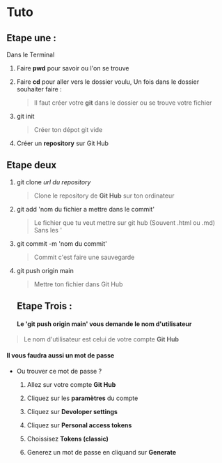 # Tuto

## Etape une :

Dans le Terminal

1. Faire **pwd** pour savoir ou l'on se trouve
2. Faire **cd** pour aller vers le dossier voulu,
   Un fois dans le dossier souhaiter faire :

   > Il faut créer votre **git** dans le dossier ou se trouve votre fichier

3. git init
   > Créer ton dépot git vide
4. Créer un **repository** sur Git Hub

## Etape deux

1.  git clone _url du repository_

    > Clone le repository de **Git Hub** sur ton ordinateur

2.  git add 'nom du fichier a mettre dans le commit'

    > Le fichier que tu veut mettre sur git hub (Souvent .html ou .md) Sans les '

3.  git commit -m 'nom du commit'

    > Commit c'est faire une sauvegarde

4.  git push origin main

    > Mettre ton fichier dans Git Hub

    ## Etape Trois :

    #### Le 'git push origin main' vous demande le nom d'utilisateur

> Le nom d'utilisateur est celui de votre compte **Git Hub**

#### Il vous faudra aussi un mot de passe

- Ou trouver ce mot de passe ?

  1.  Allez sur votre compte **Git Hub**

  2.  Cliquez sur les **paramètres** du compte

  3.  Cliquez sur **Devoloper settings**

  4.  Cliquez sur **Personal access tokens**

  5.  Choissisez **Tokens (classic)**

  6.  Generez un mot de passe en cliquand sur **Generate**
